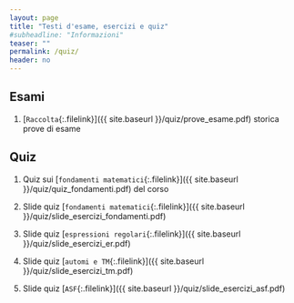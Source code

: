 ```yaml
---
layout: page
title: "Testi d'esame, esercizi e quiz"
#subheadline: "Informazioni"
teaser: ""
permalink: /quiz/
header: no
---
```


## Esami

1. [`Raccolta`{:.filelink}]({{ site.baseurl }}/quiz/prove_esame.pdf) storica prove di esame 

## Quiz

1. Quiz sui [`fondamenti matematici`{:.filelink}]({{ site.baseurl }}/quiz/quiz_fondamenti.pdf) del corso

1. Slide quiz [`fondamenti matematici`{:.filelink}]({{ site.baseurl }}/quiz/slide_esercizi_fondamenti.pdf)

1. Slide quiz [`espressioni regolari`{:.filelink}]({{ site.baseurl }}/quiz/slide_esercizi_er.pdf)

1. Slide quiz [`automi e TM`{:.filelink}]({{ site.baseurl }}/quiz/slide_esercizi_tm.pdf)

1. Slide quiz [`ASF`{:.filelink}]({{ site.baseurl }}/quiz/slide_esercizi_asf.pdf)

